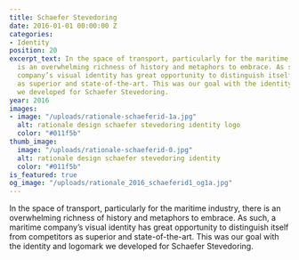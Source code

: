 ```yaml
---
title: Schaefer Stevedoring
date: 2016-01-01 00:00:00 Z
categories:
- Identity
position: 20
excerpt_text: In the space of transport, particularly for the maritime industry, there
  is an overwhelming richness of history and metaphors to embrace. As such, a maritime
  company’s visual identity has great opportunity to distinguish itself from competitors
  as superior and state-of-the-art. This was our goal with the identity and logomark
  we developed for Schaefer Stevedoring.
year: 2016
images:
- image: "/uploads/rationale-schaeferid-1a.jpg"
  alt: rationale design schaefer stevedoring identity logo
  color: "#011f5b"
thumb_image:
  image: "/uploads/rationale-schaeferid-0.jpg"
  alt: rationale design schaefer stevedoring identity
  color: "#011f5b"
is_featured: true
og_image: "/uploads/rationale_2016_schaeferid1_og1a.jpg"
---
```


In the space of transport, particularly for the maritime industry, there is an overwhelming richness of history and metaphors to embrace. As such, a maritime company’s visual identity has great opportunity to distinguish itself from competitors as superior and state-of-the-art. This was our goal with the identity and logomark we developed for Schaefer Stevedoring.